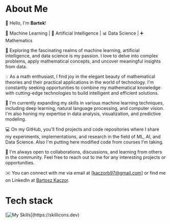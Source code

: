 # **About Me**
👋 Hello, I'm **Bartek**!

🧠 Machine Learning | 🤖 Artificial Intelligence | 📊 Data Science | ➕ Mathematics

🔭 Exploring the fascinating realms of machine learning, artificial intelligence, and data science is my passion. 
    I love to delve into complex problems, apply mathematical concepts, and uncover meaningful insights from data.

💡 As a math enthusiast, I find joy in the elegant beauty of mathematical theories and their practical applications in the world of technology. 
    I'm constantly seeking opportunities to combine my mathematical knowledge with cutting-edge technologies to build intelligent and efficient solutions.

🌱 I'm currently expanding my skills in various machine learning techniques, including deep learning, natural language processing, and computer vision. 
    I'm also honing my expertise in data analysis, visualization, and predictive modeling.

💻 On my GitHub, you'll find projects and code repositories where I share my experiments, implementations, and research in the field of ML, AI, and Data Science. 
    Also I'm putting here modified code from courses I'm taking.
    
🤝 I'm always open to collaborations, discussions, and learning from others in the community. Feel free to reach out to me for any interesting projects or opportunities.

✉️ You can connect with me via email at [kaczorb97@gmail.com] or find me on LinkedIn at [Bartosz Kaczor](https://www.linkedin.com/in/bartosz-kaczor-579098242).

# **Tech stack**
[![My Skills](https://skillicons.dev/icons?i=py,pytorch,tensorflow,vscode,git,java,)](https://skillicons.dev)


